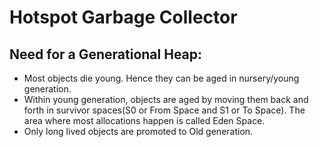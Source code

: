 # Hotspot Garbage Collector

## Need for a Generational Heap:
- Most objects die young. Hence they can be aged in nursery/young generation.
- Within young generation, objects are aged by moving them back and forth in survivor spaces(S0 or From Space and S1 or To Space). The area where most allocations happen is called Eden Space.
- Only long lived objects are promoted to Old generation.